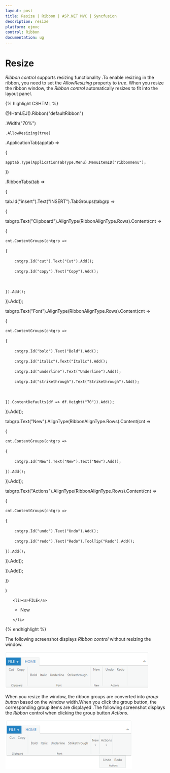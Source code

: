 ```yaml
---
layout: post
title: Resize | Ribbon | ASP.NET MVC | Syncfusion
description: resize 
platform: ejmvc
control: Ribbon
documentation: ug
---
```


# Resize 

_Ribbon control_ supports resizing functionality .To enable resizing in the ribbon, you need to set the _AllowResizing_ property to _true_. When you resize the ribbon window, the _Ribbon control_ automatically resizes to fit into the layout panel. 



{% highlight CSHTML %}

@(Html.EJ().Ribbon("defaultRibbon")

.Width("70%")

    .AllowResizing(true)


.ApplicationTab(apptab =>

{

	apptab.Type(ApplicationTabType.Menu).MenuItemID("ribbonmenu");


})

.RibbonTabs(tab =>

{

tab.Id("insert").Text("INSERT").TabGroups(tabgrp =>

{

tabgrp.Text("Clipboard").AlignType(RibbonAlignType.Rows).Content(cnt =>

{

	cnt.ContentGroups(cntgrp =>

	{

		cntgrp.Id("cut").Text("Cut").Add();

		cntgrp.Id("copy").Text("Copy").Add();



	}).Add();

}).Add();

tabgrp.Text("Font").AlignType(RibbonAlignType.Rows).Content(cnt =>

{

	cnt.ContentGroups(cntgrp =>

	{

		cntgrp.Id("bold").Text("Bold").Add();

		cntgrp.Id("italic").Text("Italic").Add();

		cntgrp.Id("underline").Text("Underline").Add();

		cntgrp.Id("strikethrough").Text("Strikethrough").Add();



	}).ContentDefaults(df => df.Height("70")).Add();

}).Add();

tabgrp.Text("New").AlignType(RibbonAlignType.Rows).Content(cnt =>

{

	cnt.ContentGroups(cntgrp =>

	{

		cntgrp.Id("New").Text("New").Text("New").Add();

	}).Add();



}).Add();

tabgrp.Text("Actions").AlignType(RibbonAlignType.Rows).Content(cnt =>

{

	cnt.ContentGroups(cntgrp =>

	{

		cntgrp.Id("undo").Text("Undo").Add();

		cntgrp.Id("redo").Text("Redo").ToolTip("Redo").Add();

	}).Add();

}).Add();



}).Add();

})

)

<ul id="ribbonmenu">

	<li><a>FILE</a>

 <ul><li><a>New</a></li></ul>

	</li>

</ul>



{% endhighlight %}

The following screenshot displays _Ribbon control_ without resizing the window.

![](Resize_images/Resize_img1.png)



When you resize the window, the ribbon groups are converted  into _group button_ based on the window width.When you click the group button, the corresponding group items are displayed .The following screenshot displays the _Ribbon_ control when  clicking the group button _Actions_.



![](Resize_images/Resize_img2.png)



